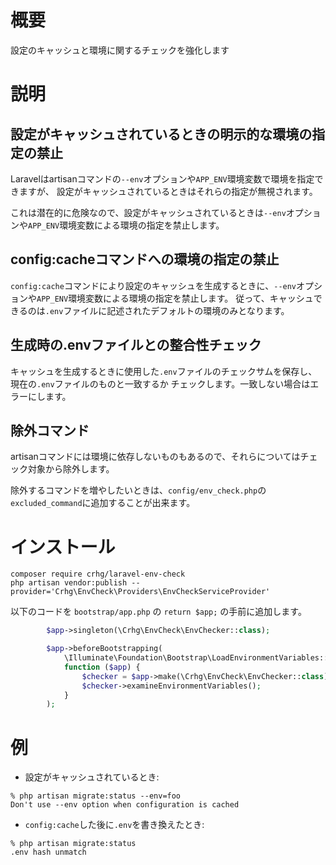 # 概要

設定のキャッシュと環境に関するチェックを強化します

# 説明

## 設定がキャッシュされているときの明示的な環境の指定の禁止

Laravelはartisanコマンドの`--env`オプションや`APP_ENV`環境変数で環境を指定できますが、
設定がキャッシュされているときはそれらの指定が無視されます。

これは潜在的に危険なので、設定がキャッシュされているときは`--env`オプションや`APP_ENV`環境変数による環境の指定を禁止します。

## config:cacheコマンドへの環境の指定の禁止

`config:cache`コマンドにより設定のキャッシュを生成するときに、`--env`オプションや`APP_ENV`環境変数による環境の指定を禁止します。
従って、キャッシュできるのは`.env`ファイルに記述されたデフォルトの環境のみとなります。

## 生成時の.envファイルとの整合性チェック

キャッシュを生成するときに使用した`.env`ファイルのチェックサムを保存し、現在の`.env`ファイルのものと一致するか
チェックします。一致しない場合はエラーにします。

## 除外コマンド

artisanコマンドには環境に依存しないものもあるので、それらについてはチェック対象から除外します。

除外するコマンドを増やしたいときは、`config/env_check.php`の`excluded_command`に追加することが出来ます。

# インストール

```console
composer require crhg/laravel-env-check
php artisan vendor:publish --provider='Crhg\EnvCheck\Providers\EnvCheckServiceProvider'
```

以下のコードを `bootstrap/app.php` の `return $app;` の手前に追加します。

```php
        $app->singleton(\Crhg\EnvCheck\EnvChecker::class);

        $app->beforeBootstrapping(
            \Illuminate\Foundation\Bootstrap\LoadEnvironmentVariables::class,
            function ($app) {
                $checker = $app->make(\Crhg\EnvCheck\EnvChecker::class);
                $checker->examineEnvironmentVariables();
            }
        );
```

# 例

* 設定がキャッシュされているとき:

```console
% php artisan migrate:status --env=foo
Don't use --env option when configuration is cached

```

* `config:cache`した後に`.env`を書き換えたとき:

```console
% php artisan migrate:status
.env hash unmatch
```